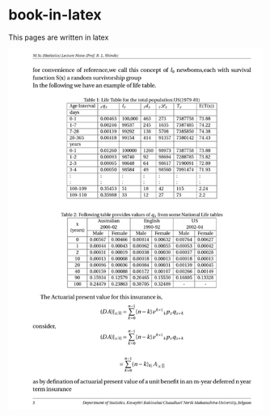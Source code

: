 # book-in-latex
This pages are written in latex

<p align="center">
  <a href="">
    <img src="page.jpg"/>
  </a>
  </p>
  
